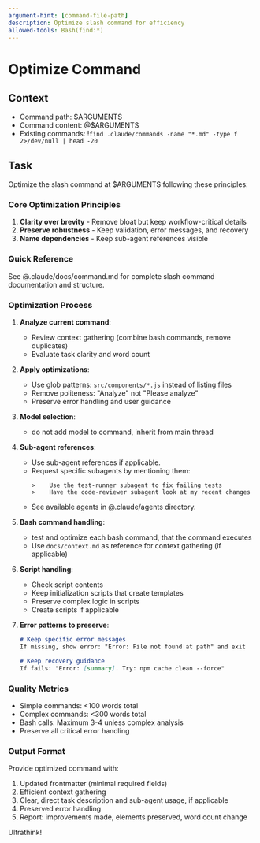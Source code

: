 ```yaml
---
argument-hint: [command-file-path]
description: Optimize slash command for efficiency
allowed-tools: Bash(find:*)
---
```


# Optimize Command

## Context

- Command path: $ARGUMENTS
- Command content: @$ARGUMENTS
- Existing commands: !`find .claude/commands -name "*.md" -type f 2>/dev/null | head -20`

## Task

Optimize the slash command at $ARGUMENTS following these principles:

### Core Optimization Principles
1. **Clarity over brevity** - Remove bloat but keep workflow-critical details
2. **Preserve robustness** - Keep validation, error messages, and recovery
3. **Name dependencies** - Keep sub-agent references visible

### Quick Reference
See @.claude/docs/command.md for complete slash command documentation and structure.

### Optimization Process

1. **Analyze current command**:
   - Review context gathering (combine bash commands, remove duplicates)
   - Evaluate task clarity and word count

2. **Apply optimizations**:
   - Use glob patterns: `src/components/*.js` instead of listing files
   - Remove politeness: "Analyze" not "Please analyze"
   - Preserve error handling and user guidance

3. **Model selection**:
   - do not add model to command, inherit from main thread

4. **Sub-agent references**:
   - Use sub-agent references if applicable.
   - Request specific subagents by mentioning them:
     ```
     >    Use the test-runner subagent to fix failing tests
     >    Have the code-reviewer subagent look at my recent changes
     ```
   - See available agents in @.claude/agents directory.

5. **Bash command handling**:
   - test and optimize each bash command, that the command executes
   - Use `docs/context.md` as reference for context gathering (if applicable)

6. **Script handling**:
   - Check script contents
   - Keep initialization scripts that create templates
   - Preserve complex logic in scripts
   - Create scripts if applicable

7. **Error patterns to preserve**:
   ```markdown
   # Keep specific error messages
   If missing, show error: "Error: File not found at path" and exit
   
   # Keep recovery guidance  
   If fails: "Error: [summary]. Try: npm cache clean --force"
   ```

### Quality Metrics
- Simple commands: <100 words total
- Complex commands: <300 words total
- Bash calls: Maximum 3-4 unless complex analysis
- Preserve all critical error handling

### Output Format

Provide optimized command with:
1. Updated frontmatter (minimal required fields)
2. Efficient context gathering
3. Clear, direct task description and sub-agent usage, if applicable
4. Preserved error handling
5. Report: improvements made, elements preserved, word count change

Ultrathink!
